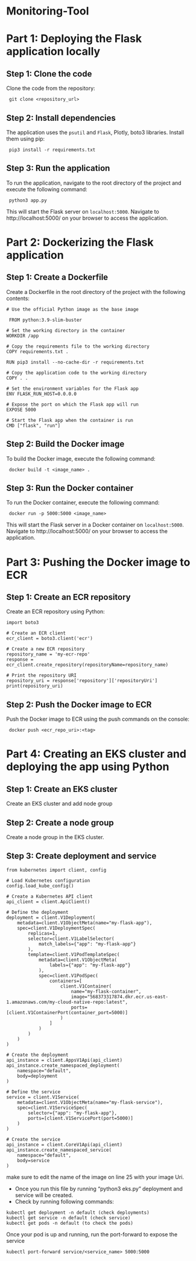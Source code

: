 # Monitoring-Tool

# Part 1: Deploying the Flask application locally

## Step 1: Clone the code
Clone the code from the repository:
```
 git clone <repository_url>
```
## Step 2: Install dependencies
The application uses the ```psutil``` and ```Flask```, Plotly, boto3 libraries. Install them using pip:
```
 pip3 install -r requirements.txt
```

## Step 3: Run the application
To run the application, navigate to the root directory of the project and execute the following command:
```
 python3 app.py
```
This will start the Flask server on ```localhost:5000```. Navigate to http://localhost:5000/ on your browser to access the application.

# Part 2: Dockerizing the Flask application

## Step 1: Create a Dockerfile
Create a Dockerfile in the root directory of the project with the following contents:

```
# Use the official Python image as the base image

 FROM python:3.9-slim-buster

# Set the working directory in the container
WORKDIR /app

# Copy the requirements file to the working directory
COPY requirements.txt .

RUN pip3 install --no-cache-dir -r requirements.txt

# Copy the application code to the working directory
COPY . .

# Set the environment variables for the Flask app
ENV FLASK_RUN_HOST=0.0.0.0

# Expose the port on which the Flask app will run
EXPOSE 5000

# Start the Flask app when the container is run
CMD ["flask", "run"]
```
## Step 2: Build the Docker image

To build the Docker image, execute the following command:
```
 docker build -t <image_name> .
```
## Step 3: Run the Docker container

To run the Docker container, execute the following command:
```
 docker run -p 5000:5000 <image_name>
```
This will start the Flask server in a Docker container on ```localhost:5000```. Navigate to http://localhost:5000/ on your browser to access the application.

# Part 3: Pushing the Docker image to ECR

## Step 1: Create an ECR repository
Create an ECR repository using Python:
```
import boto3

# Create an ECR client
ecr_client = boto3.client('ecr')

# Create a new ECR repository
repository_name = 'my-ecr-repo'
response = ecr_client.create_repository(repositoryName=repository_name)

# Print the repository URI
repository_uri = response['repository']['repositoryUri']
print(repository_uri)
```
## Step 2: Push the Docker image to ECR
Push the Docker image to ECR using the push commands on the console:
```
 docker push <ecr_repo_uri>:<tag>
```

# Part 4: Creating an EKS cluster and deploying the app using Python

## Step 1: Create an EKS cluster
Create an EKS cluster and add node group

## Step 2: Create a node group
Create a node group in the EKS cluster.

## Step 3: Create deployment and service
```
from kubernetes import client, config

# Load Kubernetes configuration
config.load_kube_config()

# Create a Kubernetes API client
api_client = client.ApiClient()

# Define the deployment
deployment = client.V1Deployment(
    metadata=client.V1ObjectMeta(name="my-flask-app"),
    spec=client.V1DeploymentSpec(
        replicas=1,
        selector=client.V1LabelSelector(
            match_labels={"app": "my-flask-app"}
        ),
        template=client.V1PodTemplateSpec(
            metadata=client.V1ObjectMeta(
                labels={"app": "my-flask-app"}
            ),
            spec=client.V1PodSpec(
                containers=[
                    client.V1Container(
                        name="my-flask-container",
                        image="568373317874.dkr.ecr.us-east-1.amazonaws.com/my-cloud-native-repo:latest",
                        ports=[client.V1ContainerPort(container_port=5000)]
                    )
                ]
            )
        )
    )
)

# Create the deployment
api_instance = client.AppsV1Api(api_client)
api_instance.create_namespaced_deployment(
    namespace="default",
    body=deployment
)

# Define the service
service = client.V1Service(
    metadata=client.V1ObjectMeta(name="my-flask-service"),
    spec=client.V1ServiceSpec(
        selector={"app": "my-flask-app"},
        ports=[client.V1ServicePort(port=5000)]
    )
)

# Create the service
api_instance = client.CoreV1Api(api_client)
api_instance.create_namespaced_service(
    namespace="default",
    body=service
)
```
make sure to edit the name of the image on line 25 with your image Uri.

* Once you run this file by running “python3 eks.py” deployment and service will be created.
* Check by running following commands:
```
kubectl get deployment -n default (check deployments)
kubectl get service -n default (check service)
kubectl get pods -n default (to check the pods)
```
Once your pod is up and running, run the port-forward to expose the service
```
kubectl port-forward service/<service_name> 5000:5000
```
